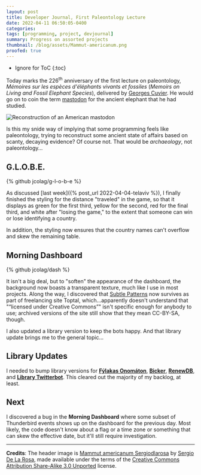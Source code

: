 ```yaml
---
layout: post
title: Developer Journal, First Paleontology Lecture
date: 2022-04-11 06:50:05-0400
categories:
tags: [programming, project, devjournal]
summary: Progress on assorted projects
thumbnail: /blog/assets/Mammut-americanum.png
proofed: true
---
```


* Ignore for ToC
{:toc}

Today marks the 226<sup>th</sup> anniversary of the first lecture on paleontology, *Mémoires sur les espèces d'éléphants vivants et fossiles* (*Memoirs on Living and Fossil Elephant Species*), delivered by [Georges Cuvier](https://en.wikipedia.org/wiki/Georges_Cuvier).  He would go on to coin the term [mastodon](https://en.wikipedia.org/wiki/Mastodon) for the ancient elephant that he had studied.

![Reconstruction of an American mastodon](/blog/assets/Mammut-americanum.png "All the pit's a stage...or something like that")

Is this my snide way of implying that some programming feels like paleontology, trying to reconstruct some ancient state of affairs based on scanty, decaying evidence?  Of course not.  That would be *archaeology*, not paleontology...

## G.L.O.B.E.

{% github jcolag/g-l-o-b-e %}

As discussed [last week]({% post_url 2022-04-04-telaviv %}), I finally finished the styling for the distance "traveled" in the game, so that it displays as green for the first third, yellow for the second, red for the final third, and white after "losing the game," to the extent that someone can win or lose identifying a country.

In addition, the styling now ensures that the country names can't overflow and skew the remaining table.

## Morning Dashboard

{% github jcolag/dash %}

It isn't a big deal, but to "soften" the appearance of the dashboard, the background now boasts a transparent texture, much like I use in most projects.  Along the way, I discovered that [Subtle Patterns](https://www.toptal.com/designers/subtlepatterns/) now survives as part of freelancing site Toptal, which...apparently doesn't understand that "<q>licensed under Creative Commons</q>" isn't specific enough for anybody to use; archived versions of the site still show that they mean CC-BY-SA, though.

I also updated a library version to keep the bots happy.  And that library update brings me to the general topic...

## Library Updates

I needed to bump library versions for [**Fýlakas Onomáton**](https://github.com/jcolag/fylakas-onomaton), [**Bicker**](https://github.com/jcolag/Bicker), [**RenewDB**](https://github.com/jcolag/RenewDB), and [**Library Twitterbot**](https://github.com/jcolag/library-twtterbot).  This cleared out the majority of my backlog, at least.

## Next

I discovered a bug in the **Morning Dashboard** where some subset of Thunderbird events shows up on the dashboard for the previous day.  Most likely, the code doesn't know about a flag or a time zone or something that can skew the effective date, but it'll still require investigation.

* * *

**Credits**:  The header image is [Mammut americanum Sergiodlarosa](https://commons.wikimedia.org/wiki/File:Mammut_americanum_Sergiodlarosa.jpg) by [Sergio De La Rosa](https://www.deviantart.com/serchio25), made available under the terms of the [Creative Commons Attribution Share-Alike 3.0 Unported](https://creativecommons.org/licenses/by-sa/3.0/deed.en) license.
